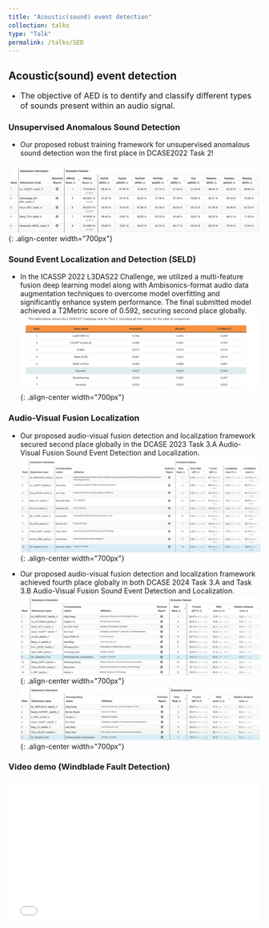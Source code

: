 ```yaml
---
title: "Acoustic(sound) event detection"
collection: talks
type: "Talk"
permalink: /talks/SED
---
```


##  Acoustic(sound) event detection 
- <font size=3> The objective of AED is to dentify and classify different types of sounds present within an audio signal.</font>  



###  Unsupervised Anomalous Sound Detection
- Our proposed robust training framework for unsupervised anomalous sound detection won the first place in DCASE2022 Task 2!
  
 
![AEC before](/images/dcase2022.png){: .align-center width="700px"}

 
### Sound Event Localization and Detection (SELD)

- In the ICASSP 2022 L3DAS22 Challenge, we utilized a multi-feature fusion deep learning model along with Ambisonics-format audio data augmentation techniques to overcome model overfitting and significantly enhance system performance. The final submitted model achieved a T2Metric score of 0.592, securing second place globally.
![AEC before](/images/icasspr1.png){: .align-center width="700px"}

### Audio-Visual Fusion Localization

- Our proposed audio-visual fusion detection and localization framework secured second place globally in the DCASE 2023 Task 3.A Audio-Visual Fusion Sound Event Detection and Localization.
![AEC before](/images/dcase2023.png){: .align-center width="700px"}

- Our proposed audio-visual fusion detection and localization framework achieved fourth place globally in both DCASE 2024 Task 3.A and Task 3.B Audio-Visual Fusion Sound Event Detection and Localization.
![AEC before](/images/2024task3a.png){: .align-center width="700px"}
![AEC before](/images/2024task3b.png){: .align-center width="700px"}

### Video demo (Windblade Fault Detection)
   <div style="position: relative; padding-bottom: 56.25%; height: 0; overflow: hidden; max-width: 100%; height: auto;">
    <iframe 
    src="//player.bilibili.com/player.html?isOutside=true&aid=468455790&bvid=BV1L541117yt&cid=584375931&p=1&autoplay=0" 
    style="position: absolute; top: 0; left: 0; width: 100%; height: 100%;" 
    frameborder="0" 
    allowfullscreen="true">
    </iframe>
  </div>
   
   
